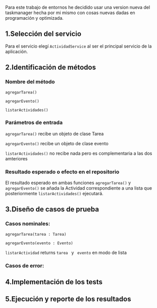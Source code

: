 Para este trabajo de entornos he decidido usar una version nueva del taskmanager hecha por mi mismo con cosas nuevas dadas en programación y optimizada.

## 1.Selección del servicio
Para el servicio elegí `ActividadService` al ser el principal servicio de la aplicación.

## 2.Identificación de métodos

### Nombre del método
`agregarTarea()`

`agregarEvento()`

`listarActividades()`

### Parámetros de entrada
`agregarTarea()` recibe un objeto de clase Tarea

`agregarEvento()` recibe un objeto de clase evento

`listarActividades()` no recibe nada pero es complementaria a las dos amteriores

### Resultado esperado o efecto en el repositorio
El resultado esperado en ambas funciones `agregarTarea()` y `agregarEvento()` se añada la Actividad correspondiente a una lista que posteriormente `listarActividades()` ejecutará.

## 3.Diseño de casos de prueba
### Casos nominales:
`agregarTarea(tarea : Tarea)`

`agregarEvento(evento : Evento)`

`listarActividad` returns `tarea ` y ` evento` en modo de lista

### Casos de error:

## 4.Implementación de los tests

## 5.Ejecución y reporte de los resultados
